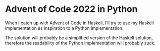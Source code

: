 # Advent of Code 2022 in Python

When I catch up with Advent of Code in Haskell, I'll try to use my Haskell implementation as inspiration to a Python implementation.

The solution will probably be a simplified version of the Haskell solution, therefore the readability of the Python implementation will probably suck.
